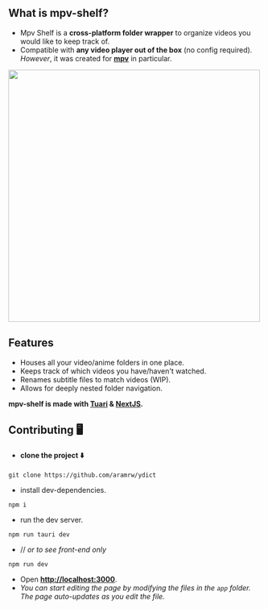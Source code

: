 


## What is mpv-shelf?
- Mpv Shelf is a **cross-platform folder wrapper** to organize videos you would like to keep track of.
- Compatible with **any video player out of the box** (no config required). *However*, it was created for **[mpv](https://mpv.io/)** in particular.

 <img src="https://github.com/aramrw/mpv-shelf/assets/106574385/99c75696-5896-456a-a7f8-5a84da21952f" width="500">

  ## Features
- Houses all your video/anime folders in one place.
- Keeps track of which videos you have/haven't watched.
- Renames subtitle files to match videos (WIP).
- Allows for deeply nested folder navigation.

 **mpv-shelf is made with [Tuari](https://tauri.app/about/intro) & [NextJS](https://nextjs.org/).**


## Contributing 🖥️

- #### clone the project ⬇️

```
git clone https://github.com/aramrw/ydict
```

- install dev-dependencies.

```
npm i
```

- run the dev server.

```
npm run tauri dev
```

- // _or to see front-end only_

```
npm run dev
```

- Open **[http://localhost:3000](http://localhost:3000)**.
- _You can start editing the page by modifying the files in the `app` folder. The page auto-updates as you edit the file._
